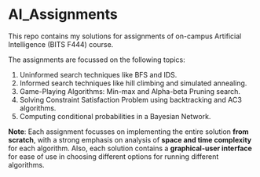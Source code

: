 # AI_Assignments

This repo contains my solutions for assignments of on-campus Artificial Intelligence (BITS F444) course.

The assignments are focussed on the following topics:

1. Uninformed search techniques like BFS and IDS.
2. Informed search techniques like hill climbing and simulated annealing.
3. Game-Playing Algorithms: Min-max and Alpha-beta Pruning search.
4. Solving Constraint Satisfaction Problem using backtracking and AC3 algorithms.
5. Computing conditional probabilities in a Bayesian Network.

**Note**: Each assignment focusses on implementing the entire solution **from scratch**, with a strong emphasis on analysis of **space and time complexity** for each algorithm. Also, each solution contains a **graphical-user interface** for ease of use in choosing different options for running different algorithms.

